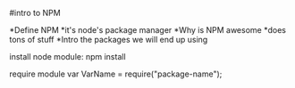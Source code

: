 #intro to NPM

*Define NPM
    *it's node's package manager
*Why is NPM awesome
    *does tons of stuff
    *Intro the packages we will end up using

install node module:
npm install <package name>

require module
var VarName = require("package-name");